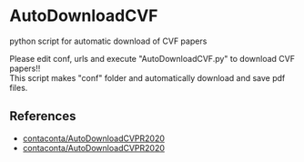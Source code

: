 # AutoDownloadCVF

python script for automatic download of CVF papers

Please edit conf, urls and execute "AutoDownloadCVF.py" to download CVF papers!!  
This script makes "conf" folder and automatically download and save pdf files.  

## References
- [contaconta/AutoDownloadCVPR2020](https://github.com/contaconta/AutoDownloadCVPR2020)
- [contaconta/AutoDownloadCVPR2020](https://github.com/51takahashi/AutoDownloadICCV2015)

